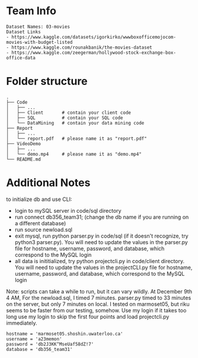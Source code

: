 # Team Info

```
Dataset Names: 03-movies
Dataset Links
- https://www.kaggle.com/datasets/igorkirko/wwwboxofficemojocom-movies-with-budget-listed
- https://www.kaggle.com/rounakbanik/the-movies-dataset
- https://www.kaggle.com/zeegerman/hollywood-stock-exchange-box-office-data
```

# Folder structure

```
.
├── Code
│   ├── ...
│   ├── Client       # contain your client code
│   ├── SQL          # contain your SQL code
│   └── DataMining   # contain your data mining code
├── Report
│   ├── ...
│   └── report.pdf   # please name it as "report.pdf"
├── VideoDemo
│   ├── ...
│   └── demo.mp4     # please name it as "demo.mp4"
└── README.md
```

# Additional Notes

to initialize db and use CLI:
- login to mySQL server in code/sql directory 
- run connect db356_team31; (change the db name if you are running on a different database)
- run source newload.sql
- exit mysql, run python parser.py in code/sql (if it doesn't recognize, try python3 parser.py). You will need to update the values in the parser.py file for hostname, username, password, and database, which correspond to the MySQL login 
- all data is inititialized, try python projectcli.py in code/client directory. You will need to update the values in the projectCLI.py file for hostname, username, password, and database, which correspond to the MySQL login 

Note: scripts can take a while to run, but it can vary wildly. At December 9th 4 AM, For the newload.sql, I timed 7 minutes. parser.py timed to 33 minutes on the server, but only 7 minutes on local. I tested on marmoset05, but riku seems to be faster from our testing, somehow. Use my login if it takes too long use my login to skip the first four points and load projectcli.py immediately.

```
hostname = 'marmoset05.shoshin.uwaterloo.ca'
username = 'a23memon' 
password = 'db2J3KK^MseUaf58dZ!7'
database = 'db356_team31'
```